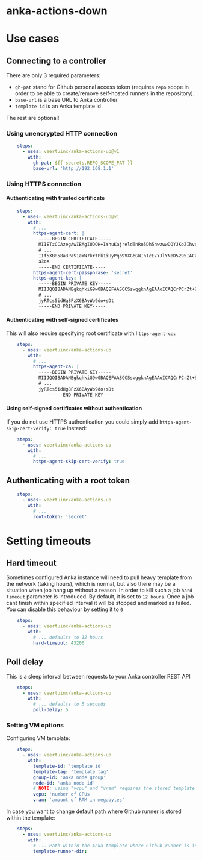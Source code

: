# anka-actions-down
# Use cases
## Connecting to a controller
There are only 3 required parameters:
- `gh-pat` stand for Github personal access token (requires `repo` scope in order to be able to create/remove self-hosted runners in the repository).
- `base-url` is a base URL to Anka controller
- `template-id` is an Anka template id

The rest are optional! 

### Using unencrypted HTTP connection
```yaml
    steps:
      - uses: veertuinc/anka-actions-up@v1
        with:
          gh-pat: ${{ secrets.REPO_SCOPE_PAT }}
          base-url: 'http://192.168.1.1'
```

### Using HTTPS connection
#### Authenticating with trusted certificate
```yaml
    steps:
      - uses: veertuinc/anka-actions-up@v1
        with:
          # ...
          https-agent-cert: |
            -----BEGIN CERTIFICATE-----
            MIIETzCCAzegAwIBAgIUDQH+IYhuKajreldTnRo5Dh5hwzwwDQYJKoZIhvcNAQEL
            # ...
            IIf5XBR58a3PaS1aWN7krtPk1iUyPqo9VXG6GWInIcE/YJlYNeD5295IACzZ9Qmk
            a3oX
            -----END CERTIFICATE-----
          https-agent-cert-passphrase: 'secret'
          https-agent-key: |
            -----BEGIN PRIVATE KEY-----
            MIIJQQIBADANBgkqhkiG9w0BAQEFAASCCSswggknAgEAAoICAQCrPCrZt+BD4Ka8
            # ...
            jyRTcs5idHg8FzX6BAyWo9do+sDt
            -----END PRIVATE KEY-----
```

#### Authenticating with self-signed certificates
This will also require specifying root certificate with `https-agent-ca:`
```yaml
    steps:
      - uses: veertuinc/anka-actions-up
        with:
          # ...
          https-agent-ca: |
            -----BEGIN PRIVATE KEY-----
            MIIJQQIBADANBgkqhkiG9w0BAQEFAASCCSswggknAgEAAoICAQCrPCrZt+BD4Ka8
            # ...
            jyRTcs5idHg8FzX6BAyWo9do+sDt
                -----END PRIVATE KEY-----
```

#### Using self-signed certificates without authentication
If you do not use HTTPS authentication you could simply add `https-agent-skip-cert-verify: true` instead:
```yaml
    steps:
      - uses: veertuinc/anka-actions-up
        with:
          # ...
          https-agent-skip-cert-verify: true
```

## Authenticating with a root token
```yaml
    steps:
      - uses: veertuinc/anka-actions-up
        with:
          # ...
          root-token: 'secret'
```

# Setting timeouts
## Hard timeout
Sometimes configured Anka instance will need to pull heavy template from the network (taking hours),
which is normal, but also there may be a situation when job hang up without a reason. In order to kill such
a job `hard-timeout` parameter is introduced. By default, it is set to `12 hours`. Once a job cant finish
within specified interval it will be stopped and marked as failed. You can disable this behaviour by setting it to `0`
```yaml
    steps:
      - uses: veertuinc/anka-actions-up
        with:
          # ... defaults to 12 hours
          hard-timeout: 43200
```

## Poll delay
This is a sleep interval between requests to your Anka controller REST API
```yaml
    steps:
      - uses: veertuinc/anka-actions-up
        with:
          # ... defaults to 5 seconds
          poll-delay: 5
```

### Setting VM options
Configuring VM template:
```yaml
    steps:
      - uses: veertuinc/anka-actions-up
        with:
          template-id: 'template id'
          template-tag: 'template tag'
          group-id: 'anka node group'
          node-id: 'anka node id'
          # NOTE: using "vcpu" and "vram" requires the stored template to be in stopped state
          vcpu: 'number of CPUs'
          vram: 'amount of RAM in megabytes'
```

In case you want to change default path where Github runner is stored within the template:
```yaml
    steps:
      - uses: veertuinc/anka-actions-up
        with:
          # ... Path within the Anka template where Github runner is installed
          template-runner-dir:
```